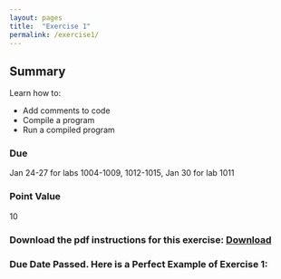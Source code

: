 ```yaml
---
layout: pages
title:  "Exercise 1"
permalink: /exercise1/
---
```


## Summary

Learn how to:

- Add comments to code
- Compile a program
- Run a compiled program

### Due
Jan 24-27 for labs 1004-1009, 1012-1015, Jan 30 for lab 1011

### Point Value
10

### Download the pdf instructions for this exercise: [Download](https://github.com/jeungsook/cs135/blob/master/exercises/pdf/CS%20135%20Spring%202017%20Exercise%20%231.pdf)

### Due Date Passed. Here is a Perfect Example of Exercise 1:

